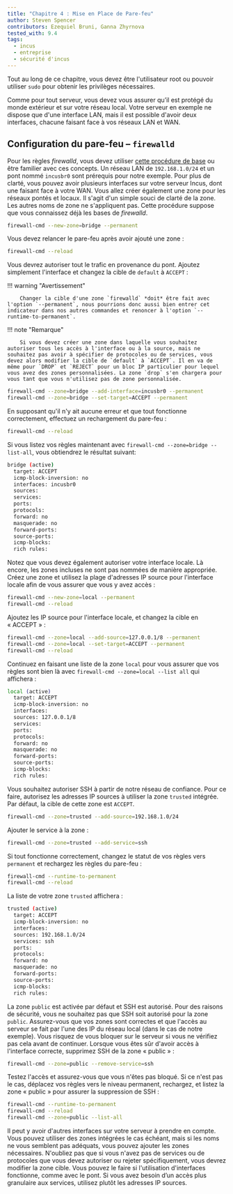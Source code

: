 ```yaml
---
title: "Chapitre 4 : Mise en Place de Pare-feu"
author: Steven Spencer
contributors: Ezequiel Bruni, Ganna Zhyrnova
tested_with: 9.4
tags:
  - incus
  - entreprise
  - sécurité d'incus
---
```


Tout au long de ce chapitre, vous devez être l'utilisateur root ou pouvoir utiliser `sudo` pour obtenir les privilèges nécessaires.

Comme pour tout serveur, vous devez vous assurer qu’il est protégé du monde extérieur et sur votre réseau local. Votre serveur en exemple ne dispose que d'une interface LAN, mais il est possible d'avoir deux interfaces, chacune faisant face à vos réseaux LAN et WAN.

## Configuration du pare-feu – `firewalld`

Pour les règles _firewalld_, vous devez utiliser [cette procédure de base](../../guides/security/firewalld.md) ou être familier avec ces concepts. Un réseau LAN de `192.168.1.0/24` et un pont nommé `incusbr0` sont prérequis pour notre exemple. Pour plus de clarté, vous pouvez avoir plusieurs interfaces sur votre serveur Incus, dont une faisant face à votre WAN. Vous allez créer également une zone pour les réseaux pontés et locaux. Il s'agit d'un simple souci de clarté de la zone. Les autres noms de zone ne s'appliquent pas. Cette procédure suppose que vous connaissez déjà les bases de _firewalld_.

```bash
firewall-cmd --new-zone=bridge --permanent
```

Vous devez relancer le pare-feu après avoir ajouté une zone :

```bash
firewall-cmd --reload
```

Vous devrez autoriser tout le trafic en provenance du pont. Ajoutez simplement l'interface et changez la cible de `default` à `ACCEPT` :

!!! warning "Avertissement"

```
    Changer la cible d'une zone `firewalld` *doit* être fait avec l'option `--permanent`, nous pourrions donc aussi bien entrer cet indicateur dans nos autres commandes et renoncer à l'option `--runtime-to-permanent`.
```

!!! note "Remarque"

```
    Si vous devez créer une zone dans laquelle vous souhaitez autoriser tous les accès à l'interface ou à la source, mais ne souhaitez pas avoir à spécifier de protocoles ou de services, vous devez alors modifier la cible de `default` à `ACCEPT`. Il en va de même pour `DROP` et `REJECT` pour un bloc IP particulier pour lequel vous avez des zones personnalisées. La zone `drop` s'en chargera pour vous tant que vous n'utilisez pas de zone personnalisée.
```

```bash
firewall-cmd --zone=bridge --add-interface=incusbr0 --permanent
firewall-cmd --zone=bridge --set-target=ACCEPT --permanent
```

En supposant qu'il n'y ait aucune erreur et que tout fonctionne correctement, effectuez un rechargement du pare-feu :

```bash
firewall-cmd --reload
```

Si vous listez vos règles maintenant avec `firewall-cmd --zone=bridge --list-all`, vous obtiendrez le résultat suivant:

```bash
bridge (active)
  target: ACCEPT
  icmp-block-inversion: no
  interfaces: incusbr0
  sources:
  services:
  ports:
  protocols:
  forward: no
  masquerade: no
  forward-ports:
  source-ports:
  icmp-blocks:
  rich rules:
```

Notez que vous devez également autoriser votre interface locale. Là encore, les zones incluses ne sont pas nommées de manière appropriée. Créez une zone et utilisez la plage d'adresses IP source pour l'interface locale afin de vous assurer que vous y avez accès :

```bash
firewall-cmd --new-zone=local --permanent
firewall-cmd --reload
```

Ajoutez les IP source pour l'interface locale, et changez la cible en « ACCEPT » :

```bash
firewall-cmd --zone=local --add-source=127.0.0.1/8 --permanent
firewall-cmd --zone=local --set-target=ACCEPT --permanent
firewall-cmd --reload
```

Continuez en faisant une liste de la zone `local` pour vous assurer que vos règles sont bien là avec `firewall-cmd --zone=local --list all` qui affichera :

```bash
local (active)
  target: ACCEPT
  icmp-block-inversion: no
  interfaces:
  sources: 127.0.0.1/8
  services:
  ports:
  protocols:
  forward: no
  masquerade: no
  forward-ports:
  source-ports:
  icmp-blocks:
  rich rules:
```

Vous souhaitez autoriser SSH à partir de notre réseau de confiance. Pour ce faire, autorisez les adresses IP sources à utiliser la zone `trusted` intégrée. Par défaut, la cible de cette zone est `ACCEPT`.

```bash
firewall-cmd --zone=trusted --add-source=192.168.1.0/24
```

Ajouter le service à la zone :

```bash
firewall-cmd --zone=trusted --add-service=ssh
```

Si tout fonctionne correctement, changez le statut de vos règles vers `permanent` et rechargez les règles du pare-feu :

```bash
firewall-cmd --runtime-to-permanent
firewall-cmd --reload
```

La liste de votre zone `trusted` affichera :

```bash
trusted (active)
  target: ACCEPT
  icmp-block-inversion: no
  interfaces:
  sources: 192.168.1.0/24
  services: ssh
  ports:
  protocols:
  forward: no
  masquerade: no
  forward-ports:
  source-ports:
  icmp-blocks:
  rich rules:
```

La zone `public` est activée par défaut et SSH est autorisé. Pour des raisons de sécurité, vous ne souhaitez pas que SSH soit autorisé pour la zone `public`. Assurez-vous que vos zones sont correctes et que l'accès au serveur se fait par l'une des IP du réseau local (dans le cas de notre exemple). Vous risquez de vous bloquer sur le serveur si vous ne vérifiez pas cela avant de continuer. Lorsque vous êtes sûr d'avoir accès à l'interface correcte, supprimez SSH de la zone « public » :

```bash
firewall-cmd --zone=public --remove-service=ssh
```

Testez l'accès et assurez-vous que vous n'êtes pas bloqué. Si ce n'est pas le cas, déplacez vos règles vers le niveau permanent, rechargez, et listez la zone « public » pour assurer la suppression de SSH :

```bash
firewall-cmd --runtime-to-permanent
firewall-cmd --reload
firewall-cmd --zone=public --list-all
```

Il peut y avoir d'autres interfaces sur votre serveur à prendre en compte. Vous pouvez utiliser des zones intégrées le cas échéant, mais si les noms ne vous semblent pas adéquats, vous pouvez ajouter les zones nécessaires. N'oubliez pas que si vous n'avez pas de services ou de protocoles que vous devez autoriser ou rejeter spécifiquement, vous devrez modifier la zone cible. Vous pouvez le faire si l'utilisation d'interfaces fonctionne, comme avec le pont. Si vous avez besoin d’un accès plus granulaire aux services, utilisez plutôt les adresses IP sources.
